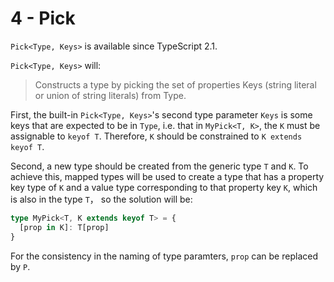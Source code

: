 # 4 - Pick

`Pick<Type, Keys>` is available since TypeScript 2.1.

`Pick<Type, Keys>` will:
> Constructs a type by picking the set of properties Keys (string literal or union of string literals) from Type.

First, the built-in `Pick<Type, Keys>`'s second type parameter `Keys` is some keys that are expected to be in `Type`, i.e. that in `MyPick<T, K>`, the `K` must be assignable to `keyof T`. Therefore, `K` should be constrained to `K extends keyof T`.

Second, a new type should be created from the generic type `T` and `K`. To achieve this, mapped types will be used to create a type that has a property key type of `K` and a value type corresponding to that property key `K`, which is also in the type `T`， so the solution will be:

```typescript
type MyPick<T, K extends keyof T> = {
  [prop in K]: T[prop]
}
```

For the consistency in the naming of type paramters, `prop` can be replaced by `P`.
